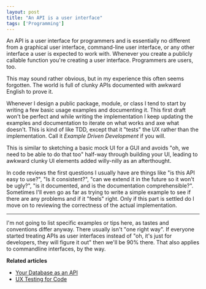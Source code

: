 ```yaml
---
layout: post
title: "An API is a user interface"
tags: ['Programming']
---
```


An API is a user interface for programmers and is essentially no different from
a graphical user interface, command-line user interface, or any other interface
a user is expected to work with. Whenever you create a publicly callable
function you're creating a user interface. Programmers are users, too.

This may sound rather obvious, but in my experience this often seems forgotten.
The world is full of clunky APIs documented with awkward English to prove it.

Whenever I design a public package, module, or class I tend to start by writing
a few basic usage examples and documenting it. This first draft won't be perfect
and while writing the implementation I keep updating the examples and
documentation to iterate on what works and axe what doesn't. This is kind of
like TDD, except that it "tests" the UX rather than the implementation. Call it
*Example Driven Development* if you will.

This is similar to sketching a basic mock UI for a GUI and avoids "oh, we need
to be able to do that too" half-way through building your UI, leading to awkward
clunky UI elements added willy-nilly as an afterthought.

In code reviews the first questions I usually have are things like "is this API
easy to use?", "Is it consistent?", "can we extend it in the future so it won't
be ugly?", "is it documented, and is the documentation comprehensible?".
Sometimes I'll even go as far as trying to write a simple example to see if
there are any problems and if it "feels" right. Only if this part is settled do
I move on to reviewing the correctness of the actual implementation.

---

I'm not going to list specific examples or tips here, as tastes and conventions
differ anyway. There usually isn't "one right way". If everyone started treating
APIs as user interfaces instead of "oh, it's just for developers, they will
figure it out" then we'll be 90% there. That also applies to commandline
interfaces, by the way.


<div class="postscript">
<strong>Related articles</strong>
<ul>
<li><a href="http://kevinmahoney.co.uk/articles/your-database-as-an-api/">Your Database as an API</a></li>
<li><a href="https://medium.com/@quikchange/ux-testing-for-code-e9ab157fb90f">UX Testing for Code</a></li>
</ul>
</div>
